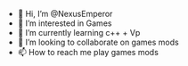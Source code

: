 - 👋 Hi, I’m @NexusEmperor
- 👀 I’m interested in Games
- 🌱 I’m currently learning c++ + Vp
- 💞️ I’m looking to collaborate on games mods
- 📫 How to reach me play games mods

<!---
NexusEmperor/NexusEmperor is a ✨ special ✨ repository because its `README.md` (this file) appears on your GitHub profile.
You can click the Preview link to take a look at your changes.
--->
